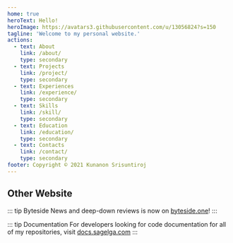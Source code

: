 ```yaml
---
home: true
heroText: Hello!
heroImage: https://avatars3.githubusercontent.com/u/13056824?s=150
tagline: 'Welcome to my personal website.'
actions:
  - text: About
    link: /about/
    type: secondary
  - text: Projects
    link: /project/
    type: secondary
  - text: Experiences
    link: /experience/
    type: secondary
  - text: Skills
    link: /skill/
    type: secondary
  - text: Education
    link: /education/
    type: secondary
  - text: Contacts
    link: /contact/
    type: secondary
footer: Copyright © 2021 Kunanon Srisuntiroj
---
```


## Other Website
::: tip Byteside
News and deep-down reviews is now on [byteside.one](https://byteside.one/)!
:::

::: tip Documentation
For developers looking for code documentation for all of my repositories, visit [docs.sagelga.com](https://docs.sagelga.com)
:::

